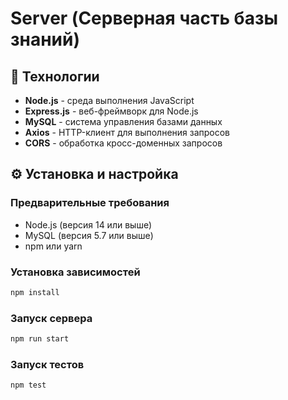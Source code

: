 # Server (Серверная часть базы знаний)

## 🚀 Технологии

- **Node.js** - среда выполнения JavaScript
- **Express.js** - веб-фреймворк для Node.js
- **MySQL** - система управления базами данных
- **Axios** - HTTP-клиент для выполнения запросов
- **CORS** - обработка кросс-доменных запросов

## ⚙️ Установка и настройка

### Предварительные требования
- Node.js (версия 14 или выше)
- MySQL (версия 5.7 или выше)
- npm или yarn

### Установка зависимостей
```bash
npm install
```

### Запуск сервера
```bash
npm run start
```
### Запуск тестов
```bash
npm test
```